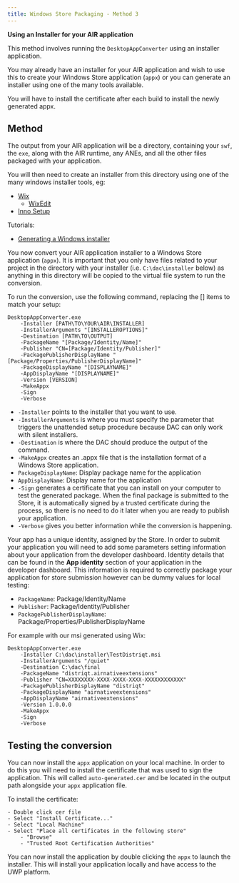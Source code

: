 ```yaml
---
title: Windows Store Packaging - Method 3
---
```


**Using an Installer for your AIR application**

This method involves running the `DesktopAppConverter` using an installer application. 

You may already have an installer for your AIR application and wish to use this to create your Windows Store application (`appx`) or you can generate an installer using one of the many tools available.

You will have to install the certificate after each build to install the newly generated appx.


## Method

The output from your AIR application will be a directory, containing your `swf`, the `exe`, 
along with the AIR runtime, any ANEs, and all the other files packaged with your application.

You will then need to create an installer from this directory using one of the many windows 
installer tools, eg:

- [Wix](http://wixtoolset.org/)
    - [WixEdit](http://wixedit.sourceforge.net)
- [Inno Setup](http://www.jrsoftware.org/isinfo.php)


Tutorials:

- [Generating a Windows installer](http://www.adobe.com/devnet/air/articles/customize-setup-for-AIR-app-with-captive-runtime.html)



You now convert your AIR application installer to a Windows Store application (`appx`). It is important that you only have files related to your project in the directory with your installer (i.e. `C:\dac\installer` below) as anything in this directory will be copied to the virtual file system to run the conversion. 

To run the conversion, use the following command, replacing the [] items to match your setup:

```
DesktopAppConverter.exe 
    -Installer [PATH\TO\YOUR\AIR\INSTALLER] 
    -InstallerArguments "[INSTALLEROPTIONS]" 
    -Destination [PATH\TO\OUTPUT] 
    -PackageName "[Package/Identity/Name]" 
    -Publisher "CN=[Package/Identity/Publisher]" 
    -PackagePublisherDisplayName "[Package/Properties/PublisherDisplayName]" 
    -PackageDisplayName "[DISPLAYNAME]" 
    -AppDisplayName "[DISPLAYNAME]" 
    -Version [VERSION] 
    -MakeAppx 
    -Sign 
    -Verbose
```

- `-Installer` points to the installer that you want to use.
- `-InstallerArguments` is where you must specify the parameter that triggers the unattended setup procedure because DAC can only work with silent installers.
- `-Destination` is where the DAC should produce the output of the command.
- `-MakeAppx` creates an .appx file that is the installation format of a Windows Store application.
- `PackageDisplayName`: Display package name for the application
- `AppDisplayName`: Display name for the application
- `-Sign` generates a certificate that you can install on your computer to test the generated package. When the final package is submitted to the Store, it is automatically signed by a trusted certificate during the process, so there is no need to do it later when you are ready to publish your application.
- `-Verbose` gives you better information while the conversion is happening.


Your app has a unique identity, assigned by the Store. In order to submit your application you will need to add some parameters setting information about your application from the developer dashboard. Identity details that can be found in the **App identity** section of your application in the developer dashboard. This information is required to correctly package your application for store submission however can be dummy values for local testing:

- `PackageName`: Package/Identity/Name
- `Publisher`: Package/Identity/Publisher
- `PackagePublisherDisplayName`: Package/Properties/PublisherDisplayName	


For example with our msi generated using Wix:

```
DesktopAppConverter.exe 
    -Installer C:\dac\installer\TestDistriqt.msi
    -InstallerArguments "/quiet" 
    -Destination C:\dac\final
    -PackageName "distriqt.airnativeextensions" 
    -Publisher "CN=XXXXXXXX-XXXX-XXXX-XXXX-XXXXXXXXXXXX" 
    -PackagePublisherDisplayName "distriqt" 
    -PackageDisplayName "airnativeextensions" 
    -AppDisplayName "airnativeextensions" 
    -Version 1.0.0.0 
    -MakeAppx 
    -Sign 
    -Verbose
 ```

 


## Testing the conversion

You can now install the `appx` application on your local machine. In order to do this you will need to install the certificate that was used to sign the application. This will called `auto-generated.cer` and be located in the output path alongside your `appx` application file. 


To install the certificate:

    - Double click cer file
    - Select "Install Certificate..."
    - Select "Local Machine"
    - Select "Place all certificates in the following store"
        - "Browse"
        - "Trusted Root Certification Authorities"

You can now install the application by double clicking the `appx` to launch the installer. This will install your application locally and have access to the UWP platform.

